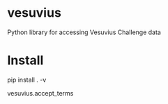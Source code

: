 # vesuvius
Python library for accessing Vesuvius Challenge data

# Install
pip install . -v


vesuvius.accept_terms
